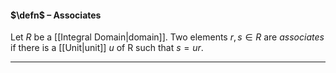#### $\defn$ – Associates
Let $R$ be a [[Integral Domain|domain]]. Two elements $r,s \in R$ are *associates* if there is a [[Unit|unit]] $u$ of R such that $s = ur$.
***